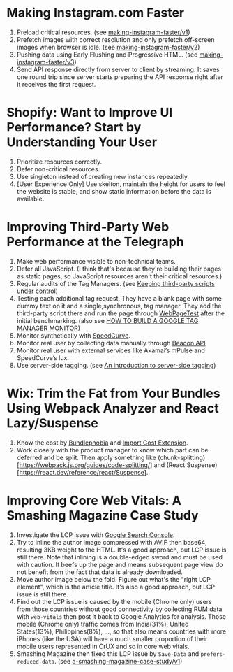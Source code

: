 # Making Instagram.com Faster

1. Preload critical resources. (see [making-instagram-faster/v1](/gowther/success-at-scale/making-instagram-faster/v1))
2. Prefetch images with correct resolution and only prefetch off-screen images when browser is idle. (see [making-instagram-faster/v2](/gowther/success-at-scale/making-instagram-faster/v2))
3. Pushing data using Early Flushing and Progressive HTML. (see [making-instagram-faster/v3](/gowther/success-at-scale/making-instagram-faster/v3))
4. Send API response directly from server to client by streaming. It saves one round trip since server starts preparing the API response right after it receives the first request.

# Shopify: Want to Improve UI Performance? Start by Understanding Your User

1. Prioritize resources correctly.
2. Defer non-critical resources.
3. Use singleton instead of creating new instances repeatedly.
4. [User Experience Only] Use skelton, maintain the height for users to feel the website is stable, and show static information before the data is available.

# Improving Third-Party Web Performance at the Telegraph

1. Make web performance visible to non-technical teams.
2. Defer all JavaScript. (I think that's because they're building their pages as static pages, so JavaScript resources aren't their critical resources.)
3. Regular audits of the Tag Managers. (see [Keeping third-party scripts under control](https://web.dev/articles/controlling-third-party-scripts))
4. Testing each additional tag request. They have a blank page with some dummy text on it and a single,synchronous, tag manager. They add the third-party script there and run the page through [WebPageTest](https://www.webpagetest.org/) after the initial benchmarking. (also see [HOW TO BUILD A GOOGLE TAG MANAGER MONITOR](https://www.simoahava.com/analytics/google-tag-manager-monitor/))
5. Monitor synthetically with [SpeedCurve](https://www.speedcurve.com/).
6. Monitor real user by collecting data manually through [Beacon API](https://developer.mozilla.org/en-US/docs/Web/API/Beacon_API)
7. Monitor real user with external services like Akamai’s mPulse and SpeedCurve’s lux.
8. Use server-side tagging. (see [An introduction to server-side tagging](https://developers.google.com/tag-platform/tag-manager/server-side/intro))

# Wix: Trim the Fat from Your Bundles Using Webpack Analyzer and React Lazy/Suspense

1. Know the cost by [Bundlephobia](https://bundlephobia.com/) and [Import Cost Extension](https://marketplace.visualstudio.com/items?itemName=wix.vscode-import-cost).
2. Work closely with the product manager to know which part can be deferred and be split. Then apply something like (chunk-splitting)[https://webpack.js.org/guides/code-splitting/] and (React Suspense)[https://react.dev/reference/react/Suspense].

# Improving Core Web Vitals: A Smashing Magazine Case Study

1. Investigate the LCP issue with [Google Search Console](https://search.google.com/search-console).
2. Try to inline the author image compressed with AVIF then base64, resulting 3KB weight to the HTML. It's a good approach, but LCP issue is still there. Note that inlining is a double-edged sword and must be used with caution. It beefs up the page and means subsequent page view do not benefit from the fact that data is already downloaded.
3. Move author image below the fold. Figure out what's the "right LCP element", which is the article title. It's also a good approach, but LCP issue is still there.
4. Find out the LCP issue is caused by the mobile (Chrome only) users from those countries without good connectivity by collecting RUM data with `web-vitals` then post it back to Google Analytics for analysis. Those mobile (Chrome only) traffic comes from India(31%), United States(13%), Philippines(8%), ..., so that also means countries with more iPhones (like the USA) will have a much smaller proportion of their mobile users represented in CrUX and so in core web vitals.
5. Smashing Magazine then fixed this LCP issue by `Save-Data` and `prefers-reduced-data`. (see [a-smashing-magazine-case-study/v1](/gowther/success-at-scale/a-smashing-magazine-case-study/README.md#v1---save-data-and-prefers-reduced-data))
